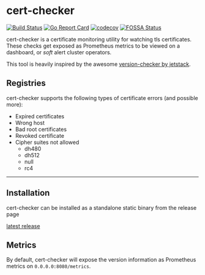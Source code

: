 # cert-checker

[![Build Status](https://img.shields.io/endpoint.svg?url=https://actions-badge.atrox.dev/mogensen/go-git-open/badge)](https://actions-badge.atrox.dev/mogensen/cert-checker/goto)
[![Go Report Card](https://goreportcard.com/badge/github.com/mogensen/cert-checker)](https://goreportcard.com/report/github.com/mogensen/cert-checker)
[![codecov](https://codecov.io/gh/mogensen/cert-checker/branch/master/graph/badge.svg)](https://codecov.io/gh/mogensen/cert-checker)
[![FOSSA Status](https://app.fossa.com/api/projects/git%2Bgithub.com%2Fmogensen%2Fcert-checker.svg?type=shield)](https://app.fossa.com/projects/git%2Bgithub.com%2Fmogensen%2Fcert-checker?ref=badge_shield)

cert-checker is a certificate monitoring utility for watching tls certificates. These
checks get exposed as Prometheus metrics to be viewed on a dashboard, or _soft_
alert cluster operators.

This tool is heavily inspired by the awesome [version-checker by jetstack](https://github.com/jetstack/version-checker/).

## Registries

cert-checker supports the following types of certificate errors (and possible more):

- Expired certificates
- Wrong host
- Bad root certificates
- Revoked certificate
- Cipher suites not allowed
    * dh480
    * dh512
    * null
    * rc4

---

## Installation

cert-checker can be installed as a standalone static binary from the release page

[latest release](https://github.com/mogensen/cert-checker/releases/latest/)

## Metrics

By default, cert-checker will expose the version information as Prometheus
metrics on `0.0.0.0:8080/metrics`.
